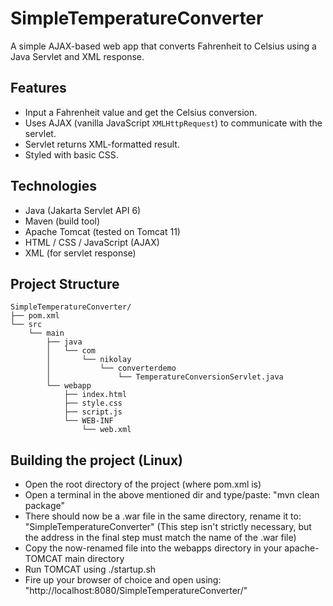 # SimpleTemperatureConverter

A simple AJAX-based web app that converts Fahrenheit to Celsius using a Java Servlet and XML response.

## Features

- Input a Fahrenheit value and get the Celsius conversion.
- Uses AJAX (vanilla JavaScript `XMLHttpRequest`) to communicate with the servlet.
- Servlet returns XML-formatted result.
- Styled with basic CSS.

## Technologies

- Java (Jakarta Servlet API 6)
- Maven (build tool)
- Apache Tomcat (tested on Tomcat 11)
- HTML / CSS / JavaScript (AJAX)
- XML (for servlet response)

## Project Structure

```
SimpleTemperatureConverter/
├── pom.xml
└── src
    └── main
        ├── java
        │   └── com
        │       └── nikolay
        │           └── converterdemo
        │               └── TemperatureConversionServlet.java
        └── webapp
            ├── index.html
            ├── style.css
            ├── script.js
            └── WEB-INF
                └── web.xml
```



## Building the project (Linux)

- Open the root directory of the project (where pom.xml is)
- Open a terminal in the above mentioned dir and type/paste: "mvn clean package"
- There should now be a .war file in the same directory, rename it to: "SimpleTemperatureConverter" (This step isn't strictly necessary,
   but the address in the final step must match the name of the .war file)
- Copy the now-renamed file into the webapps directory in your apache-TOMCAT main directory
- Run TOMCAT using ./startup.sh
- Fire up your browser of choice and open using: "http://localhost:8080/SimpleTemperatureConverter/"
